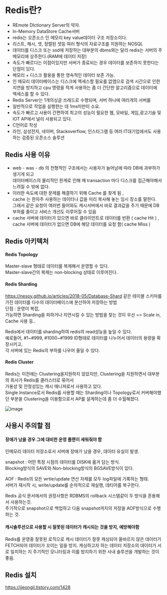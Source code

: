 # Redis란?
* REmote DIctionary Server의 약자.  
* In-Memory DataStore Cache서버
* redis는 오픈소스 인 메모리 key value데이터 구조 저장소이다.  
* 리스트, 해시, 셋, 정렬된 셋등 여러 형식의 자료구조를 지원하는 NOSQL
* 데이터를 디스크 또는 ssd에 저장하는 대부분의 dbms와는 달리 redis는 서버의 주 메모리에 상주한다.(RAM에 데이터 저장)
* 속도가 빠르다는 이점이있지만 서버가 종료되는 경우 데이터를 보존하지 못한다는 단점이 있다.
* 메모리 + 디스크 활용을 통한 영속적인 데이터 보존 가능.
* 인 메모리 데이터베이스는 디스크에 엑세스할 필요를 없앰으로 검색 시간으로 인한 지연을 방지하고 cpu 명령을 적게 사용하는 
좀 더 간단한 알고리즘으로 데이터에 엑세스를 할 수 있다.  
* Redis Server는 1개의싱글 쓰레드로 수행되며, 서버 하나에 여러개의 서버를 
* 일반적으로 작업을 실행한는 데 1ms미만이 소요.  
* 속도가 빠르고 사용이 간편하여 최고의 성능이 필요한 웹, 모바일, 게임,광고기술 및 IOT AP에서 널리 사용되고 있다.  
* C언어로 작성
* 라인, 삼성전자, 네이버, Stackoverflow, 인스타그램 등 여러 IT대기업에서도 사용하는 검증된 오픈소스 솔루션


## Redis 사용 이유
* web - was - db 의 전형적인 구조에서는 사용자가 늘어남에 따라 DB에 과부하가 생기게 되고  
데이터베이스의 물리적인 한계로 인해 매 transaction 마다 디스크를 접근해야해서 느려질 수 밖에 없다.
* 이러한 속도에 대한 문제를 해결하기 위해 Cache 를 찾게 됨 ,  
cache 는 한자주 사용하는 데이터나 값을 미리 복사해 놓는 임시 장소를 말한다.  
그래서 같은 요청이 여러번 들어와도 캐시서버에서 바로 결과값을 주기 때문에 DB부하를 줄이고 서비스 개선도 이루어질 수 있음
* cache 서버에 데이터가 있으면 바로 클라이언트로 데이터를 반환 ( cache Hit ) ,  
cache 서버에 데이터가 없으면 DB에 해당 데이터를 요청 함( cache Miss )  



## Redis 아키텍처
#### Redis Topology
Master-slave 형태로 데이터를 복제해서 운영할 수 있다.  
Master-slave간의 복제는 non-blocking 상태로 이루어진다. 

#### Redis Sharding
https://nesoy.github.io/articles/2018-05/Database-Shard
같은 테이블 스키마를 가진 데이터를 다수의 데이터베이스에 분산하여 저장하는 방법  
단점 : 운영이 복잡,  
가능하면 Sharding을 피하거나 지연시킬 수 있는 방법을 찾는 것이 우선 => Scale in, Cache 사용 등..  

Redis에서 데이터를 sharding하여 redis의 read성능을 높일 수 있다.  
예로들어, #1~#999, #1000~#1999 ID형태로 데이터를 나누어서 데이터의 용량을 확장시키고,  
각 서버에 있는 Redis의 부하를 나우어 줄일 수 있다.  

#### Redis Cluster
Redis는 이전에는 Clustering을지원하지 않았지만, Clustering을 지원하면서 대부분의 회사가 Redis를 클러스터로 묶어서  
가용성 및 안정성있는 캐시 매니져로서 사용하고 있다.  
Single Instance로서 Redis를 사용할 때는 Sharding이나 Topology로서 커버해야했던 부분을 Clustering을 이용함으로서 AP를 설계하는데 
좀 더 수월해졌다.  

![image](https://user-images.githubusercontent.com/67637716/200158037-c3801571-6adb-4044-aa17-686e68db8f11.png)  


## 사용시 주의할 점
#### 장애가 났을 경우 그에 대비한 운영 플랜이 세워줘야 함
인메모리 데이터 저장소로서 서버에 장애가 났을 경우, 데이터 유실이 발생.  

snapshot : 어떤 특정 시점의 데이터를 DISK에 옮겨 담는 방식.  
Blocking방식의 SAVE와 Non-blocking방식의 BGSAVE방식이 있다.  

AOF : Redis의 모든 wrtie/update 연산 자체를 모두 log파일에 기록하는 형태.  
서버가 재시작 시, write/update를 순차적으로 재실행, 데티어를 복구한다.  

Redis 공식 문서에서의 권장사항은 RDBMS의 rollback 시스템같이 두 방식을 혼용해서 사용하는것.  
주기적으로 snapshot으로 백업하고 다음 snapshot까지의 저장을 AOF방식으로 수행하는 것.  

#### 캐시솔루션으로 사용할 시 잘못된 데이터가 캐시되는 것을 방지, 예방해야함
Redis를 운영중 잘못된 로직으로 캐시 데이터가 잘못 캐싱되어 올바르지 않은 데이터가 FETCH되어 데이터가 꼬이는 일을 방지. 
캐싱하고자 하는 데이터 저장소의 데이터가 서로 일치하는 지 주기적인 모니터링과 이를 방지하기 위한 사내 솔루션을 개발하는 것이 좋음.  

## Redis 설치
https://jjeongil.tistory.com/1428  



